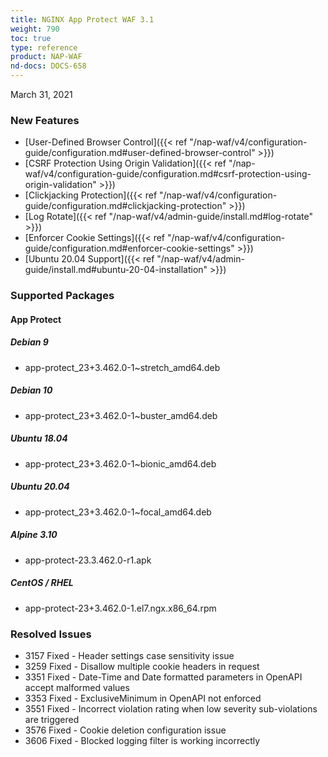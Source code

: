 ```yaml
---
title: NGINX App Protect WAF 3.1
weight: 790
toc: true
type: reference
product: NAP-WAF
nd-docs: DOCS-658
---
```


March 31, 2021

### New Features

- [User-Defined Browser Control]({{< ref "/nap-waf/v4/configuration-guide/configuration.md#user-defined-browser-control" >}})
- [CSRF Protection Using Origin Validation]({{< ref "/nap-waf/v4/configuration-guide/configuration.md#csrf-protection-using-origin-validation" >}})
- [Clickjacking Protection]({{< ref "/nap-waf/v4/configuration-guide/configuration.md#clickjacking-protection" >}})
- [Log Rotate]({{< ref "/nap-waf/v4/admin-guide/install.md#log-rotate" >}})
- [Enforcer Cookie Settings]({{< ref "/nap-waf/v4/configuration-guide/configuration.md#enforcer-cookie-settings" >}})
- [Ubuntu 20.04 Support]({{< ref "/nap-waf/v4/admin-guide/install.md#ubuntu-20-04-installation" >}})

### Supported Packages

#### App Protect

##### Debian 9

- app-protect_23+3.462.0-1~stretch_amd64.deb

##### Debian 10

- app-protect_23+3.462.0-1~buster_amd64.deb

##### Ubuntu 18.04

- app-protect_23+3.462.0-1~bionic_amd64.deb

##### Ubuntu 20.04

- app-protect_23+3.462.0-1~focal_amd64.deb

##### Alpine 3.10

- app-protect-23.3.462.0-r1.apk

##### CentOS / RHEL

- app-protect-23+3.462.0-1.el7.ngx.x86_64.rpm

### Resolved Issues

- 3157 Fixed - Header settings case sensitivity issue
- 3259 Fixed - Disallow multiple cookie headers in request
- 3351 Fixed - Date-Time and Date formatted parameters in OpenAPI accept malformed values
- 3353 Fixed - ExclusiveMinimum in OpenAPI not enforced
- 3551 Fixed - Incorrect violation rating when low severity sub-violations are triggered
- 3576 Fixed - Cookie deletion configuration issue
- 3606 Fixed - Blocked logging filter is working incorrectly
